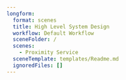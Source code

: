 ```yaml
---
longform:
  format: scenes
  title: High Level System Design
  workflow: Default Workflow
  sceneFolder: /
  scenes:
    - Proximity Service
  sceneTemplate: templates/Readme.md
  ignoredFiles: []
---
```

